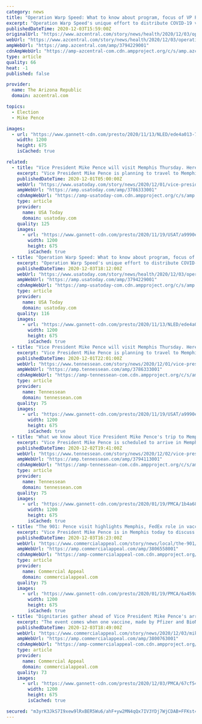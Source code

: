 ```yaml
---
category: news
title: "Operation Warp Speed: What to know about program, focus of VP Pence's Memphis roundtable"
excerpt: "Operation Warp Speed's unique effort to distribute COVID-19 vaccines brought Vice President Mike Pence to Memphis to meet with FedEx and others."
publishedDateTime: 2020-12-03T15:59:00Z
originalUrl: "https://www.azcentral.com/story/news/health/2020/12/03/operation-warp-speed-latest-mike-pence-memphis-fedex-tuesday/3794229001/"
webUrl: "https://www.azcentral.com/story/news/health/2020/12/03/operation-warp-speed-latest-mike-pence-memphis-fedex-tuesday/3794229001/"
ampWebUrl: "https://amp.azcentral.com/amp/3794229001"
cdnAmpWebUrl: "https://amp-azcentral-com.cdn.ampproject.org/c/s/amp.azcentral.com/amp/3794229001"
type: article
quality: 66
heat: -1
published: false

provider:
  name: The Arizona Republic
  domain: azcentral.com

topics:
  - Election
  - Mike Pence

images:
  - url: "https://www.gannett-cdn.com/presto/2020/11/13/NLED/ede4a013-7d7c-4135-a1e8-282a45e1f428-AP20308162667798.jpg?auto=webp&crop=3975,2236,x0,y202&format=pjpg&width=1200"
    width: 1200
    height: 675
    isCached: true

related:
  - title: "Vice President Mike Pence will visit Memphis Thursday. Here's why."
    excerpt: "Vice President Mike Pence is planning to travel to Memphis Thursday to discuss Operation Warp Speed, the nation's COVID-19 pandemic response."
    publishedDateTime: 2020-12-01T05:00:00Z
    webUrl: "https://www.usatoday.com/story/news/2020/12/01/vice-president-mike-pence-visit-memphis-operation-warp-speed/3786333001/"
    ampWebUrl: "https://amp.usatoday.com/amp/3786333001"
    cdnAmpWebUrl: "https://amp-usatoday-com.cdn.ampproject.org/c/s/amp.usatoday.com/amp/3786333001"
    type: article
    provider:
      name: USA Today
      domain: usatoday.com
    quality: 125
    images:
      - url: "https://www.gannett-cdn.com/presto/2020/11/19/USAT/a9990e0f-1d48-4a88-8453-d7b48ac0ff46-GTY_1285534426.jpg?auto=webp&crop=3672,2066,x0,y186&format=pjpg&width=1200"
        width: 1200
        height: 675
        isCached: true
  - title: "Operation Warp Speed: What to know about program, focus of VP Pence's Memphis roundtable"
    excerpt: "Operation Warp Speed's unique effort to distribute COVID-19 vaccines brought Vice President Mike Pence to Memphis to meet with FedEx and others."
    publishedDateTime: 2020-12-03T18:12:00Z
    webUrl: "https://www.usatoday.com/story/news/health/2020/12/03/operation-warp-speed-latest-mike-pence-memphis-fedex-tuesday/3794229001/"
    ampWebUrl: "https://amp.usatoday.com/amp/3794229001"
    cdnAmpWebUrl: "https://amp-usatoday-com.cdn.ampproject.org/c/s/amp.usatoday.com/amp/3794229001"
    type: article
    provider:
      name: USA Today
      domain: usatoday.com
    quality: 116
    images:
      - url: "https://www.gannett-cdn.com/presto/2020/11/13/NLED/ede4a013-7d7c-4135-a1e8-282a45e1f428-AP20308162667798.jpg?auto=webp&crop=3975,2236,x0,y202&format=pjpg&width=1200"
        width: 1200
        height: 675
        isCached: true
  - title: "Vice President Mike Pence will visit Memphis Thursday. Here's why."
    excerpt: "Vice President Mike Pence is planning to travel to Memphis Thursday to discuss Operation Warp Speed, the nation's COVID-19 pandemic response."
    publishedDateTime: 2020-12-01T22:01:00Z
    webUrl: "https://www.tennessean.com/story/news/2020/12/01/vice-president-mike-pence-visit-memphis-operation-warp-speed/3786333001/"
    ampWebUrl: "https://amp.tennessean.com/amp/3786333001"
    cdnAmpWebUrl: "https://amp-tennessean-com.cdn.ampproject.org/c/s/amp.tennessean.com/amp/3786333001"
    type: article
    provider:
      name: Tennessean
      domain: tennessean.com
    quality: 75
    images:
      - url: "https://www.gannett-cdn.com/presto/2020/11/19/USAT/a9990e0f-1d48-4a88-8453-d7b48ac0ff46-GTY_1285534426.jpg?auto=webp&crop=3672,2066,x0,y186&format=pjpg&width=1200"
        width: 1200
        height: 675
        isCached: true
  - title: "What we know about Vice President Mike Pence's trip to Memphis"
    excerpt: "Vice President Mike Pence is scheduled to arrive in Memphis at 1 p.m. Thursday afternoon, his office said Wednesday. Air Force Two is scheduled to touch down in Memphis at about 1 p.m. Then, in an airplane hangar at Memphis International Airport,"
    publishedDateTime: 2020-12-02T19:41:00Z
    webUrl: "https://www.tennessean.com/story/news/2020/12/02/vice-president-mike-pence-visit-memphis-roundtable-fedex-operation-warp-speed/3794113001/"
    ampWebUrl: "https://amp.tennessean.com/amp/3794113001"
    cdnAmpWebUrl: "https://amp-tennessean-com.cdn.ampproject.org/c/s/amp.tennessean.com/amp/3794113001"
    type: article
    provider:
      name: Tennessean
      domain: tennessean.com
    quality: 75
    images:
      - url: "https://www.gannett-cdn.com/presto/2020/01/19/PMCA/1b4a68c8-4129-47b4-b38a-cdcce6ca6024-011920PenceLands11.jpg?auto=webp&crop=2326,1309,x0,y295&format=pjpg&width=1200"
        width: 1200
        height: 675
        isCached: true
  - title: "The 901: Pence visit highlights Memphis, FedEx role in vaccine rollout"
    excerpt: "Vice President Mike Pence is in Memphis today to discuss the daunting challenge of distributing COVID-19 vaccines to a pandemic-fatigued nation."
    publishedDateTime: 2020-12-03T16:23:00Z
    webUrl: "https://www.commercialappeal.com/story/news/local/the-901/2020/12/03/pence-visit-highlights-memphis-fedex-role-vaccine-rollout-901/3806558001/"
    ampWebUrl: "https://amp.commercialappeal.com/amp/3806558001"
    cdnAmpWebUrl: "https://amp-commercialappeal-com.cdn.ampproject.org/c/s/amp.commercialappeal.com/amp/3806558001"
    type: article
    provider:
      name: Commercial Appeal
      domain: commercialappeal.com
    quality: 75
    images:
      - url: "https://www.gannett-cdn.com/presto/2020/01/19/PMCA/6a459a43-9e15-41be-bcaa-fb1a571831c7-p5.jpg?auto=webp&crop=2393,1346,x362,y419&format=pjpg&width=1200"
        width: 1200
        height: 675
        isCached: true
  - title: "Dignitaries gather ahead of Vice President Mike Pence's arrival in Memphis"
    excerpt: "The event comes when one vaccine, made by Pfizer and BioNTech, is likely days away from getting the Food and Drug Administration's emergency approval."
    publishedDateTime: 2020-12-03T18:49:00Z
    webUrl: "https://www.commercialappeal.com/story/news/2020/12/03/mike-pense-memphis-operation-warp-speed-vaccine-distribution/3800763001/"
    ampWebUrl: "https://amp.commercialappeal.com/amp/3800763001"
    cdnAmpWebUrl: "https://amp-commercialappeal-com.cdn.ampproject.org/c/s/amp.commercialappeal.com/amp/3800763001"
    type: article
    provider:
      name: Commercial Appeal
      domain: commercialappeal.com
    quality: 73
    images:
      - url: "https://www.gannett-cdn.com/presto/2020/12/03/PMCA/67cf544b-f4b5-4f6a-81f1-7c30e660de10-EDIT_W_28577.jpg?auto=webp&crop=5451,3067,x10,y0&format=pjpg&width=1200"
        width: 1200
        height: 675
        isCached: true

secured: "m3yrK3JkS7I9xew9lRxBER5Wu6/ahF+yw2MN4qQx7IV3YDj7WjCDAB+FFKst4f4F65KBK4tFpzDGjwkvVLQoR4yDMTLW/YxFokBOxqIKUXFkgYWwM9DyNrRz3tn0U0CEgMk/bSZUOYuBC7J+ysUwbxrYB+KAHjY+lMD7n/GD3niYAiezWnP87bQlGXAgt5diY/vuzMO0wgT6FJA1erEpEvcQxDLQ3suG38QsbyU4v9qe7upomqdL51GFsVU4rG+vrOkxHKDY96mbH0NEw6pi0n4rhX1a6apVxhxbs8lhnl9HAD2eYMjNBXvE/kLu9hbyUT1SHRp/OYHfeXTQUTVRVvrkxYXK30rQOVGSeS0BjFQ=;+K5TEh+nWB9g8o2HF1faHw=="
---
```


